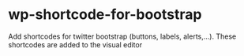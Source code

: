 wp-shortcode-for-bootstrap
==========================

Add shortcodes for twitter bootstrap (buttons, labels, alerts,...). These shortcodes are added to the visual editor